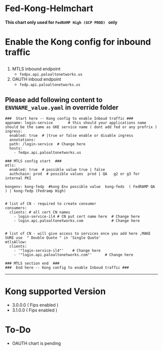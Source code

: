 # Fed-Kong-Helmchart 
   #### This chart only used for `FedRAMP High (GCP PROD) `  only 

# Enable the Kong config for inbound traffic
##
1. MTLS inbound endpoint 
    * `fedpx.api.paloaltonetworks.us`
2. OAUTH inboud endpoint
    * `fedp.api.paloaltonetworks.us`


Please add following content to `ENVNAME_value.yaml` in override folder
---

```
###  Start here -- Kong config to enable Inboud traffic ###
appname: login-service       # this should your applications name should be the same as GKE service name ( dont add fed or any prefrix ) 
ingress:
  enabled: true  # |true or false enable or disable ingress 
  annotations:
  path: /login-service  # Change here
  hosts:
    - fedpx.api.paloaltonetworks.us

### MTLS config start  ###
mtls:
  enabled: true  # possible value true | false
  authchain: prod  # possible values  prod | QA   g2 or g3 for internal PKI

kongenv: kong-fedp  #kong Env possible value  kong-feds  ( FedRAMP QA ) | kong-fedp (Fedramp High)


# list of CN - required to create consumer
consumers:
  clients: # all cert CN names
    - login-service-il4 # CN put cert name here  # Change here 
    - login.api.paloaltonetworks.com             # Change here 


# list of CN - will give access to services once you add here ,MAKE SURE use  " Double Quote " in 'Single Quote'
mtlsAllow:
  clients:
    - '"login-service-il4"'    # Change here
    - '"login.api.paloaltonetworks.com"'      # Change here

### MTLS section end  ###
###  End here -- Kong config to enable Inboud traffic ###
```
---
# Kong supported Version 
  - 3.0.0.0  ( Fips enabled )
  - 3.1.0.0  ( Fips enabled )

# To-Do 
- OAUTH chart is pending
